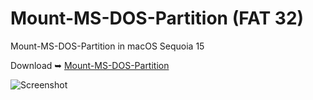 # Mount-MS-DOS-Partition (FAT 32)
Mount-MS-DOS-Partition in macOS Sequoia 15

Download ➥ [Mount-MS-DOS-Partition](https://github.com/chris1111/Mount-MS-DOS-Partition/raw/Master/Mount-MS-DOS-Partition.zip)



![Screenshot](https://github.com/user-attachments/assets/ee8a1e39-a293-46aa-a857-e725ca7eb095)
